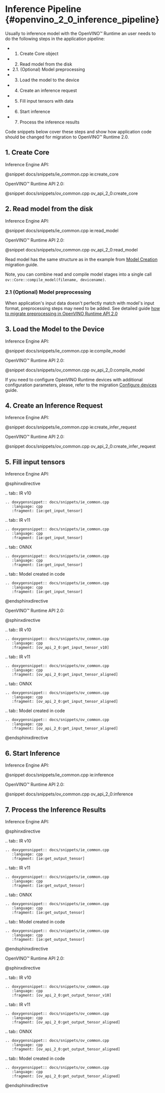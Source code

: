 # Inference Pipeline {#openvino_2_0_inference_pipeline}

Usually to inference model with the OpenVINO™ Runtime an user needs to do the following steps in the application pipeline:
- 1. Create Core object
- 2. Read model from the disk
 - 2.1. (Optional) Model preprocessing
- 3. Load the model to the device
- 4. Create an inference request
- 5. Fill input tensors with data
- 6. Start inference
- 7. Process the inference results

Code snippets below cover these steps and show how application code should be changed for migration to OpenVINO™ Runtime 2.0.

## 1. Create Core

Inference Engine API:

@snippet docs/snippets/ie_common.cpp ie:create_core

OpenVINO™ Runtime API 2.0:

@snippet docs/snippets/ov_common.cpp ov_api_2_0:create_core

## 2. Read model from the disk

Inference Engine API:

@snippet docs/snippets/ie_common.cpp ie:read_model

OpenVINO™ Runtime API 2.0:

@snippet docs/snippets/ov_common.cpp ov_api_2_0:read_model

Read model has the same structure as in the example from [Model Creation](./graph_construction.md) migration guide.

Note, you can combine read and compile model stages into a single call `ov::Core::compile_model(filename, devicename)`.

### 2.1 (Optional) Model preprocessing

When application's input data doesn't perfectly match with model's input format, preprocessing steps may need to be added.
See detailed guide [how to migrate preprocessing in OpenVINO Runtime API 2.0](./preprocessing.md)

## 3. Load the Model to the Device

Inference Engine API:

@snippet docs/snippets/ie_common.cpp ie:compile_model

OpenVINO™ Runtime API 2.0:

@snippet docs/snippets/ov_common.cpp ov_api_2_0:compile_model

If you need to configure OpenVINO Runtime devices with additional configuration parameters, please, refer to the migration [Configure devices](./configure_devices.md) guide.

## 4. Create an Inference Request

Inference Engine API:

@snippet docs/snippets/ie_common.cpp ie:create_infer_request

OpenVINO™ Runtime API 2.0:

@snippet docs/snippets/ov_common.cpp ov_api_2_0:create_infer_request

## 5. Fill input tensors

Inference Engine API:

@sphinxdirective

.. tab:: IR v10

    .. doxygensnippet:: docs/snippets/ie_common.cpp
       :language: cpp
       :fragment: [ie:get_input_tensor]

.. tab:: IR v11

    .. doxygensnippet:: docs/snippets/ie_common.cpp
       :language: cpp
       :fragment: [ie:get_input_tensor]
       
.. tab:: ONNX

    .. doxygensnippet:: docs/snippets/ie_common.cpp
       :language: cpp
       :fragment: [ie:get_input_tensor]
       
.. tab:: Model created in code

    .. doxygensnippet:: docs/snippets/ie_common.cpp
       :language: cpp
       :fragment: [ie:get_input_tensor]

@endsphinxdirective

OpenVINO™ Runtime API 2.0:

@sphinxdirective

.. tab:: IR v10

    .. doxygensnippet:: docs/snippets/ov_common.cpp
       :language: cpp
       :fragment: [ov_api_2_0:get_input_tensor_v10]

.. tab:: IR v11

    .. doxygensnippet:: docs/snippets/ov_common.cpp
       :language: cpp
       :fragment: [ov_api_2_0:get_input_tensor_aligned]
       
.. tab:: ONNX

    .. doxygensnippet:: docs/snippets/ov_common.cpp
       :language: cpp
       :fragment: [ov_api_2_0:get_input_tensor_aligned]
       
.. tab:: Model created in code

    .. doxygensnippet:: docs/snippets/ov_common.cpp
       :language: cpp
       :fragment: [ov_api_2_0:get_input_tensor_aligned]

@endsphinxdirective

## 6. Start Inference

Inference Engine API:

@snippet docs/snippets/ie_common.cpp ie:inference

OpenVINO™ Runtime API 2.0:

@snippet docs/snippets/ov_common.cpp ov_api_2_0:inference

## 7. Process the Inference Results

Inference Engine API:

@sphinxdirective

.. tab:: IR v10

    .. doxygensnippet:: docs/snippets/ie_common.cpp
       :language: cpp
       :fragment: [ie:get_output_tensor]

.. tab:: IR v11

    .. doxygensnippet:: docs/snippets/ie_common.cpp
       :language: cpp
       :fragment: [ie:get_output_tensor]
       
.. tab:: ONNX

    .. doxygensnippet:: docs/snippets/ie_common.cpp
       :language: cpp
       :fragment: [ie:get_output_tensor]
       
.. tab:: Model created in code

    .. doxygensnippet:: docs/snippets/ie_common.cpp
       :language: cpp
       :fragment: [ie:get_output_tensor]

@endsphinxdirective

OpenVINO™ Runtime API 2.0:

@sphinxdirective

.. tab:: IR v10

    .. doxygensnippet:: docs/snippets/ov_common.cpp
       :language: cpp
       :fragment: [ov_api_2_0:get_output_tensor_v10]

.. tab:: IR v11

    .. doxygensnippet:: docs/snippets/ov_common.cpp
       :language: cpp
       :fragment: [ov_api_2_0:get_output_tensor_aligned]
       
.. tab:: ONNX

    .. doxygensnippet:: docs/snippets/ov_common.cpp
       :language: cpp
       :fragment: [ov_api_2_0:get_output_tensor_aligned]
       
.. tab:: Model created in code

    .. doxygensnippet:: docs/snippets/ov_common.cpp
       :language: cpp
       :fragment: [ov_api_2_0:get_output_tensor_aligned]

@endsphinxdirective

